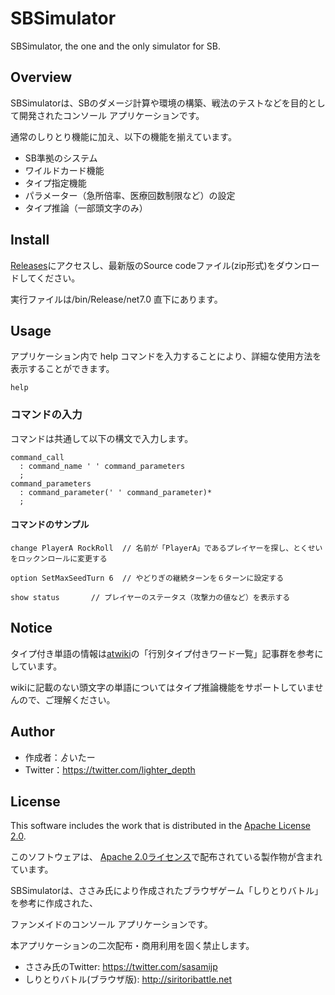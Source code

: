 SBSimulator
====
SBSimulator, the one and the only simulator for SB.
## Overview
SBSimulatorは、SBのダメージ計算や環境の構築、戦法のテストなどを目的として開発されたコンソール アプリケーションです。

通常のしりとり機能に加え、以下の機能を揃えています。
- SB準拠のシステム
- ワイルドカード機能
- タイプ指定機能
- パラメーター（急所倍率、医療回数制限など）の設定
- タイプ推論（一部頭文字のみ）

## Install
[Releases](https://github.com/lighter-depth/SBSimulator/releases)にアクセスし、最新版のSource codeファイル(zip形式)をダウンロードしてください。

実行ファイルは/bin/Release/net7.0 直下にあります。

## Usage
アプリケーション内で help コマンドを入力することにより、詳細な使用方法を表示することができます。
```antlr
help
```
### コマンドの入力
コマンドは共通して以下の構文で入力します。
```antlr
command_call
  : command_name ' ' command_parameters
  ;
command_parameters
  : command_parameter(' ' command_parameter)*
  ;
```
#### コマンドのサンプル
```antlr
change PlayerA RockRoll  // 名前が「PlayerA」であるプレイヤーを探し、とくせいをロックンロールに変更する
```
```antlr
option SetMaxSeedTurn 6  // やどりぎの継続ターンを６ターンに設定する
```
```antlr
show status       // プレイヤーのステータス（攻撃力の値など）を表示する
```
## Notice
タイプ付き単語の情報は[atwiki](https://w.atwiki.jp/1855528/)の「行別タイプ付きワード一覧」記事群を参考にしています。

wikiに記載のない頭文字の単語についてはタイプ推論機能をサポートしていませんので、ご理解ください。

## Author
  - 作成者：ゟいたー
  - Twitter：https://twitter.com/lighter_depth

## License
This software includes the work that is distributed in the [Apache License 2.0](https://www.apache.org/licenses/LICENSE-2.0).

このソフトウェアは、 [Apache 2.0ライセンス](https://www.apache.org/licenses/LICENSE-2.0)で配布されている製作物が含まれています。

SBSimulatorは、ささみ氏により作成されたブラウザゲーム「しりとりバトル」を参考に作成された、

ファンメイドのコンソール アプリケーションです。

本アプリケーションの二次配布・商用利用を固く禁止します。
- ささみ氏のTwitter: https://twitter.com/sasamijp
- しりとりバトル(ブラウザ版): http://siritoribattle.net
